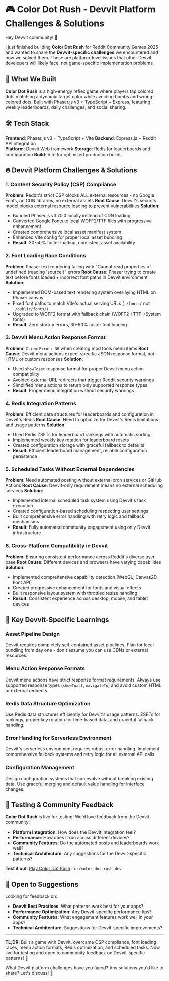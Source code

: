 # 🎮 Color Dot Rush - Devvit Platform Challenges & Solutions

Hey Devvit community! 👋 

I just finished building **Color Dot Rush** for Reddit Community Games 2025 and wanted to share the **Devvit-specific challenges** we encountered and how we solved them. These are platform-level issues that other Devvit developers will likely face, not game-specific implementation problems.

## 🚀 What We Built

**Color Dot Rush** is a high-energy reflex game where players tap colored dots matching a dynamic target color while avoiding bombs and wrong-colored dots. Built with Phaser.js v3 + TypeScript + Express, featuring weekly leaderboards, daily challenges, and social sharing.

## 🛠️ Tech Stack

**Frontend**: Phaser.js v3 + TypeScript + Vite
**Backend**: Express.js + Reddit API integration  
**Platform**: Devvit Web framework
**Storage**: Redis for leaderboards and configuration
**Build**: Vite for optimized production builds

## 🔥 Devvit Platform Challenges & Solutions

### 1. **Content Security Policy (CSP) Compliance**
**Problem**: Reddit's strict CSP blocks ALL external resources - no Google Fonts, no CDN libraries, no external assets
**Root Cause**: Devvit's security model blocks external resource loading to prevent vulnerabilities
**Solution**: 
- Bundled Phaser.js v3.70.0 locally instead of CDN loading
- Converted Google Fonts to local WOFF2/TTF files with progressive enhancement
- Created comprehensive local asset manifest system
- Enhanced Vite config for proper local asset bundling
- **Result**: 30-50% faster loading, consistent asset availability

### 2. **Font Loading Race Conditions**
**Problem**: Phaser text rendering failing with "Cannot read properties of undefined (reading 'source')" errors
**Root Cause**: Phaser trying to create text before fonts loaded + incorrect font paths in Devvit environment
**Solution**:
- Implemented DOM-based text rendering system overlaying HTML on Phaser canvas
- Fixed font paths to match Vite's actual serving URLs (`./fonts/` not `./public/fonts/`)
- Upgraded to WOFF2 format with fallback chain (WOFF2→TTF→System fonts)
- **Result**: Zero startup errors, 30-50% faster font loading

### 3. **Devvit Menu Action Response Format**
**Problem**: `ClientError: 36` when creating mod tools menu items
**Root Cause**: Devvit menu actions expect specific JSON response format, not HTML or custom responses
**Solution**:
- Used `showToast` response format for proper Devvit menu action compatibility
- Avoided external URL redirects that trigger Reddit security warnings
- Simplified menu actions to return only supported response types
- **Result**: Proper menu integration without security warnings

### 4. **Redis Integration Patterns**
**Problem**: Efficient data structures for leaderboards and configuration in Devvit's Redis
**Root Cause**: Need to optimize for Devvit's Redis limitations and usage patterns
**Solution**:
- Used Redis ZSETs for leaderboard rankings with automatic sorting
- Implemented weekly key rotation for leaderboard resets
- Created configuration storage with graceful fallback to defaults
- **Result**: Efficient leaderboard management, reliable configuration persistence

### 5. **Scheduled Tasks Without External Dependencies**
**Problem**: Need automated posting without external cron services or GitHub Actions
**Root Cause**: Devvit-only requirement means no external scheduling services
**Solution**:
- Implemented internal scheduled task system using Devvit's task execution
- Created configuration-based scheduling respecting user settings
- Built comprehensive error handling with retry logic and fallback mechanisms
- **Result**: Fully automated community engagement using only Devvit infrastructure

### 6. **Cross-Platform Compatibility in Devvit**
**Problem**: Ensuring consistent performance across Reddit's diverse user base
**Root Cause**: Different devices and browsers have varying capabilities
**Solution**:
- Implemented comprehensive capability detection (WebGL, Canvas2D, Font API)
- Created progressive enhancement for fonts and visual effects
- Built responsive layout system with throttled resize handling
- **Result**: Consistent experience across desktop, mobile, and tablet devices

## 🎯 Key Devvit-Specific Learnings

### **Asset Pipeline Design**
Devvit requires completely self-contained asset pipelines. Plan for local bundling from day one - don't assume you can use CDNs or external resources.

### **Menu Action Response Formats**
Devvit menu actions have strict response format requirements. Always use supported response types (`showToast`, `navigateTo`) and avoid custom HTML or external redirects.

### **Redis Data Structure Optimization**
Use Redis data structures efficiently for Devvit's usage patterns. ZSETs for rankings, proper key rotation for time-based data, and graceful fallback handling.

### **Error Handling for Serverless Environment**
Devvit's serverless environment requires robust error handling. Implement comprehensive fallback systems and retry logic for all external API calls.

### **Configuration Management**
Design configuration systems that can evolve without breaking existing data. Use graceful merging and default value handling for interface changes.

## 🧪 Testing & Community Feedback

**Color Dot Rush** is live for testing! We'd love feedback from the Devvit community:

- **Platform Integration**: How does the Devvit integration feel?
- **Performance**: How does it run across different devices?
- **Community Features**: Do the automated posts and leaderboards work well?
- **Technical Architecture**: Any suggestions for the Devvit-specific patterns?

**Test it out**: [Play Color Dot Rush](https://www.reddit.com/r/color_dot_rush_dev/comments/1oery6n/color_dot_rush_tap_into_chaos/) in `r/color_dot_rush_dev`

## 🤝 Open to Suggestions

Looking for feedback on:

- **Devvit Best Practices**: What patterns work best for your apps?
- **Performance Optimization**: Any Devvit-specific performance tips?
- **Community Features**: What engagement features work well in your apps?
- **Technical Architecture**: Suggestions for Devvit-specific improvements?

---

**TL;DR**: Built a game with Devvit, overcame CSP compliance, font loading races, menu action formats, Redis optimization, and scheduled tasks. Now live for testing and open to community feedback on Devvit-specific patterns! 🚀

What Devvit platform challenges have you faced? Any solutions you'd like to share? Let's discuss! 💬
